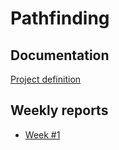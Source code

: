 # Pathfinding

## Documentation

[Project definition](https://github.com/heniko/Pathfinding/blob/master/Documentation/Project_definition.md)

## Weekly reports

* [Week #1](https://github.com/heniko/Pathfinding/blob/master/Documentation/Weekly_report_1.md)